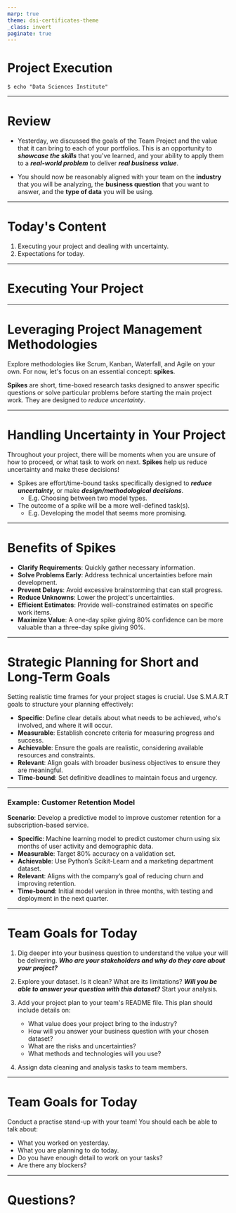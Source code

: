 ```yaml
---
marp: true
theme: dsi-certificates-theme
_class: invert
paginate: true
---
```


# Project Execution

```
$ echo "Data Sciences Institute"
```

<!-- Importance of planning in data science projects, overview of planning phases, and key considerations. -->

<!-- Speaker notes: Emphasize the necessity of structured planning for successful project outcomes. -->

--- 

# Review

* Yesterday, we discussed the goals of the Team Project and the value that it can bring to each of your portfolios. This is an opportunity to ***showcase the skills*** that you've learned, and your ability to apply them to a ***real-world problem*** to deliver ***real business value***.

* You should now be reasonably aligned with your team on the **industry** that you will be analyzing, the **business question** that you want to answer, and the **type of data** you will be using.

---

# Today's Content

1. Executing your project and dealing with uncertainty.
2. Expectations for today.

---

# Executing Your Project

---

# Leveraging Project Management Methodologies

Explore methodologies like Scrum, Kanban, Waterfall, and Agile on your own. For now, let's focus on an essential concept: **spikes**.

**Spikes** are short, time-boxed research tasks designed to answer specific questions or solve particular problems before starting the main project work. They are designed to _reduce uncertainty_.

---


# Handling Uncertainty in Your Project

Throughout your project, there will be moments when you are unsure of how to proceed, or what task to work on next. **Spikes** help us reduce uncertainty and make these decisions!

* Spikes are effort/time-bound tasks specifically designed to ***reduce uncertainty***, or make ***design/methodological decisions***.
    * E.g. Choosing between two model types.
* The outcome of a spike will be a more well-defined task(s).
    * E.g. Developing the model that seems more promising.

---

# Benefits of Spikes

- **Clarify Requirements**: Quickly gather necessary information.
- **Solve Problems Early**: Address technical uncertainties before main development.
- **Prevent Delays**: Avoid excessive brainstorming that can stall progress.
- **Reduce Unknowns**: Lower the project's uncertainties.
- **Efficient Estimates**: Provide well-constrained estimates on specific work items.
- **Maximize Value**: A one-day spike giving 80% confidence can be more valuable than a three-day spike giving 90%.

---

# Strategic Planning for Short and Long-Term Goals

Setting realistic time frames for your project stages is crucial. Use S.M.A.R.T goals to structure your planning effectively:

- **Specific**: Define clear details about what needs to be achieved, who's involved, and where it will occur.
- **Measurable**: Establish concrete criteria for measuring progress and success.
- **Achievable**: Ensure the goals are realistic, considering available resources and constraints.
- **Relevant**: Align goals with broader business objectives to ensure they are meaningful.
- **Time-bound**: Set definitive deadlines to maintain focus and urgency.

<!-- Speaker notes: Discuss the importance of using the SMART framework to guide project planning. Emphasize how each element contributes to setting effective goals that are not only clear and actionable but also aligned with strategic business outcomes. -->

---

### Example: Customer Retention Model

**Scenario**: Develop a predictive model to improve customer retention for a subscription-based service.

- **Specific**: Machine learning model to predict customer churn using six months of user activity and demographic data.
- **Measurable**: Target 80% accuracy on a validation set.
- **Achievable**: Use Python’s Scikit-Learn and a marketing department dataset.
- **Relevant**: Aligns with the company’s goal of reducing churn and improving retention.
- **Time-bound**: Initial model version in three months, with testing and deployment in the next quarter.
---
# Team Goals for Today

1. Dig deeper into your business question to understand the value your will be delivering. ***Who are your stakeholders and why do they care about your project?***

2. Explore your dataset. Is it clean? What are its limitations? ***Will you be able to answer your question with this dataset?*** Start your analysis.

3. Add your project plan to your team's README file. This plan should include details on:
    * What value does your project bring to the industry?
    * How will you answer your business question with your chosen dataset?
    * What are the risks and uncertainties?
    * What methods and technologies will you use?

4. Assign data cleaning and analysis tasks to team members.

---

# Team Goals for Today

Conduct a practise stand-up with your team! You should each be able to talk about:

* What you worked on yesterday.
* What you are planning to do today.
* Do you have enough detail to work on your tasks?
* Are there any blockers?

---

# Questions?